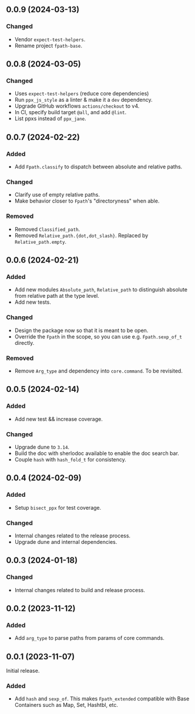 ## 0.0.9 (2024-03-13)

### Changed

- Vendor `expect-test-helpers`.
- Rename project `fpath-base`.

## 0.0.8 (2024-03-05)

### Changed

- Uses `expect-test-helpers` (reduce core dependencies)
- Run `ppx_js_style` as a linter & make it a `dev` dependency.
- Upgrade GitHub workflows `actions/checkout` to v4.
- In CI, specify build target `@all`, and add `@lint`.
- List ppxs instead of `ppx_jane`.

## 0.0.7 (2024-02-22)

### Added

- Add `Fpath.classify` to dispatch between absolute and relative paths.

### Changed

- Clarify use of empty relative paths.
- Make behavior closer to `Fpath`'s "directoryness" when able.

### Removed

- Removed `Classified_path`.
- Removed `Relative_path.{dot,dot_slash}`. Replaced by `Relative_path.empty`.

## 0.0.6 (2024-02-21)

### Added

- Add new modules `Absolute_path`, `Relative_path` to distinguish absolute
  from relative path at the type level.
- Add new tests.

### Changed

- Design the package now so that it is meant to be open.
- Override the `Fpath` in the scope, so you can use e.g. `Fpath.sexp_of_t` directly.

### Removed

- Remove `Arg_type` and dependency into `core.command`. To be revisited.

## 0.0.5 (2024-02-14)

### Added

- Add new test && increase coverage.

### Changed

- Upgrade dune to `3.14`.
- Build the doc with sherlodoc available to enable the doc search bar.
- Couple `hash` with `hash_fold_t` for consistency.

## 0.0.4 (2024-02-09)

### Added

- Setup `bisect_ppx` for test coverage.

### Changed

- Internal changes related to the release process.
- Upgrade dune and internal dependencies.

## 0.0.3 (2024-01-18)

### Changed

- Internal changes related to build and release process.

## 0.0.2 (2023-11-12)

### Added

- Add `arg_type` to parse paths from params of core commands.

## 0.0.1 (2023-11-07)

Initial release.

### Added

- Add `hash` and `sexp_of`. This makes `Fpath_extended` compatible with Base
  Containers such as Map, Set, Hashtbl, etc.
